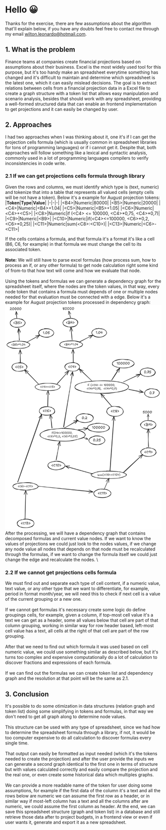 # Hello 😀
Thanks for the exercise, there are few assumptions about the algorithm that'll explain below, if you have any doubts feel free to contact me through my email <u>wilton.leonardo@hotmail.com</u>. 

## 1. What is the problem
Finance teams at companies create financial projections based on assumptions about their business. Excel is the most widely used tool for this purpose, but it's too handy make an spreadsheet everytime something has changed and it's difficult to maintain and determine which spreadsheet is the latest one, which it can easily mislead decisions. The goal is to extract relations between cells from a financial projection data in a Excel file to create a graph structure with a token list that allows easy manipulation and scenario analysis, besides that should work with any spreadsheet, providing a well-formed structured data that can enable an frontend implementation to get projections and it can easily be changed by user.

## 2. Approaches
I had two approaches when I was thinking about it, one it's if I can get the projection cells formula (which is usually common in spreadsheet libraries for tons of programming languages) or if i cannot get it. Despite that, both approaches will follow something like a lexical and syntactic analysis, commonly used in a lot of programming languages compilers to verify inconsistencies in code write.

### 2.1 If we can get projections cells formula through library
Given the rows and columns, we must identify which type is (text, numeric) and tokenize that into a table that represents all valued cells (empty cells will be not have a token). Below it's a example for August projection tokens:
|**Token**|**Type**|**Value**|
|-|-|-|
|\<B4>|Numeric|80000|
|\<B5>|Numeric|20000|
|\<C4>|Numeric|\<B4>+1.04|
|\<C5>|Numeric|\<B5>+1.05|
|\<C6>|Numeric|\<C4>+\<C5>|
|\<C8>|Numeric|if (\<C4> <= 100000, \<C4>*0,75,  \<C4>*0,7)|
|\<C9>|Numeric|\<B9>|
|\<C10>|Numeric|if(\<C4><=100000, \<C6>*0,2, \<C6>*0,25)|
|\<C11>|Numeric|sum(\<C8>:\<C10>)|
|\<C13>|Numeric|\<C6>-\<C11>|

If the cells contains a formula, and that formula it's a format it's like a cell (B6, C6, for example) in that formula we must change the cell to its associated token.
\
\
**Note:** We will still have to parse excel formulas (how process sum, how to process an if, or any other formula) to get node calculation right some kind of from-to that how text will come and how we evaluate that node.
\
\
Using the tokens and formulas we can generate a dependency graph for the spreadsheet itself, where the nodes are the token values, in that way, every node token that contains a formula must depends of one or multiple nodes needed for that evaluation must be connected with a edge. Below it's a example for August projection tokens processed in dependency graph:
\
![](graph.png)
After the processing, we will have a dependency graph that contains decomposed formulas and current value nodes. If we want to know the values  of projections we could just look to the nodes values, if we change any node value all nodes that depends on that node must be recalculated through the formulas, if we want to change the formula itself we could just change the edge and recalculate the nodes.
\
### 2.2 If we cannot get projections cells formula
We must find out and separate each type of cell content, if a numeric value, text value, or any other type that we want to differentiate, for example, period in format month/year, we will need this to check if next cell is a value of the current grouping or a new one.
\
\
If we cannot get formulas it's necessary create some logic do define groupings cells, for example, given a column, if top-most cell value it's a text we can get as a header, some all values below that cell are part of that column grouping, working in similar way for row header based, left-most cell value has a text, all cells at the right of that cell are part of the row grouping.
\
\
After that we need to find out which formula it was used based on cell numeric value, we could use something similar as described below, but it's turns too complex and expensive computationally do a lot of calculation to discover fractions and expressions of each formula.
\
\
If we can find out the formulas we can create token list and dependency graph and the resolution at that point will be the same as 2.1.

## 3. Conclusion
It's possible to do some otimization in data structures (relation graph and token list) doing some simplifying in tokens and formulas, in that way we don't need to get all graph along to determine node values.
\
\
This structure can be used with any type of spreadsheet, since we had how to determine the spreadsheet formula through a library, if not, it would be too computer expensive to do all calculation to discover formulas every single time.
\
\
That output can easily be formatted as input needed (which it's the tokens needed to create the projection) and after the user provide the inputs we can generate a second graph identical to the first one in terms of structure but with values calculated correctly and easily compare the projection and the real one, or even create some historical data which multiples graphs. 
\
\
We can provide a more readable name of the token for user doing some assumptions, for example if the first data of the column it's a text and all the rows below are numeric we can assume the first row as a header, or in similar way if most-left column has a text and all the columns after are numeric, we could assume the first column as header.
At the end, we can save this spreadsheet structure (graph and token list) in a database and still retrieve those data after to project budgets, in a frontend view or even if user wants it, generate and export it as a new spreadsheet.  

